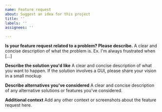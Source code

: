 ```yaml
---
name: Feature request
about: Suggest an idea for this project
title: ''
labels: ''
assignees: ''

---
```


**Is your feature request related to a problem? Please describe.**
A clear and concise description of what the problem is. Ex. I'm always frustrated when [...]

**Describe the solution you'd like**
A clear and concise description of what you want to happen. If the solution involves a GUI, please share your vision in a small mockup

**Describe alternatives you've considered**
A clear and concise description of any alternative solutions or features you've considered.

**Additional context**
Add any other context or screenshots about the feature request here.
